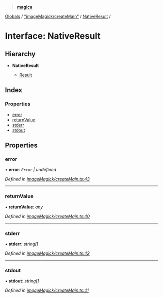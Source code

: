 > **[magica](../README.md)**

[Globals](../README.md) / ["imageMagick/createMain"](../modules/_imagemagick_createmain_.md) / [NativeResult](_imagemagick_createmain_.nativeresult.md) /

# Interface: NativeResult

## Hierarchy

* **NativeResult**

  * [Result](_types_.result.md)

## Index

### Properties

* [error](_imagemagick_createmain_.nativeresult.md#error)
* [returnValue](_imagemagick_createmain_.nativeresult.md#returnvalue)
* [stderr](_imagemagick_createmain_.nativeresult.md#stderr)
* [stdout](_imagemagick_createmain_.nativeresult.md#stdout)

## Properties

###  error

• **error**: *`Error` | undefined*

*Defined in [imageMagick/createMain.ts:43](https://github.com/cancerberoSgx/magica/blob/5aa0082/src/imageMagick/createMain.ts#L43)*

___

###  returnValue

• **returnValue**: *any*

*Defined in [imageMagick/createMain.ts:40](https://github.com/cancerberoSgx/magica/blob/5aa0082/src/imageMagick/createMain.ts#L40)*

___

###  stderr

• **stderr**: *string[]*

*Defined in [imageMagick/createMain.ts:42](https://github.com/cancerberoSgx/magica/blob/5aa0082/src/imageMagick/createMain.ts#L42)*

___

###  stdout

• **stdout**: *string[]*

*Defined in [imageMagick/createMain.ts:41](https://github.com/cancerberoSgx/magica/blob/5aa0082/src/imageMagick/createMain.ts#L41)*